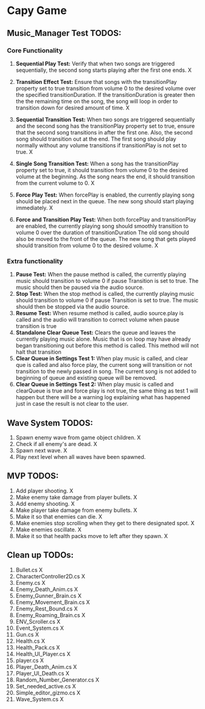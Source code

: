 # Capy Game

## Music_Manager Test TODOS:

### Core Functionality

1. **Sequential Play Test:** Verify that when two songs are triggered sequentially, the second song starts playing after the first one ends. X

2. **Transition Effect Test:** Ensure that songs with the transitionPlay property set to true transition from volume 0 to the desired volume over the specified transitionDuration. If the transitionDuration is greater then the the remaining time on the song, the song will loop in order to transition down for desired amount of time. X

3. **Sequential Transition Test:** When two songs are triggered sequentially and the second song has the transitionPlay property set to true, ensure that the second song transitions in after the first one. Also, the second song should transition out at the end. The first song should play normally without any volume transitions if transitionPlay is not set to true. X

4. **Single Song Transition Test:** When a song has the transitionPlay property set to true, it should transition from volume 0 to the desired volume at the beginning. As the song nears the end, it should transition from the current volume to 0. X

5. **Force Play Test:** When forcePlay is enabled, the currently playing song should be placed next in the queue. The new song should start playing immediately. X

6. **Force and Transition Play Test:** When both forcePlay and transitionPlay are enabled, the currently playing song should smoothly transition to volume 0 over the duration of transitionDuration The old song should also be moved to the front of the queue. The new song that gets played should transition from volume 0 to the desired volume. X

### Extra functionality

1. **Pause Test:** When the pause method is called, the currently playing music should transition to volume 0 if pause Transition is set to true. The music should then be paused via the audio source.
2. **Stop Test:** When the stop method is called, the currently playing music should transition to volume 0 if pause Transition is set to true. The music should then be stopped via the audio source.
3. **Resume Test:** When resume method is called, audio source.play is called and the audio will transition to correct volume when pause transition is true
4. **Standalone Clear Queue Test:** Clears the queue and leaves the currently playing music alone. Music that is on loop may have already began transitioning out before this method is called. This method will not halt that transition
5. **Clear Queue in Settings Test 1:** When play music is called, and clear que is called and also force play, the current song will transition or not transition to the newly passed in song. The current song is not added to beginning of queue and existing queue will be removed.
6. **Clear Queue in Settings Test 2:** When play music is called and clearQueue is true and force play is not true, the same thing as test 1 will happen but there will be a warning log explaining what has happened just in case the result is not clear to the user.

## Wave System TODOS:

1. Spawn enemy wave from game object children. X
2. Check if all enemy's are dead. X
3. Spawn next wave. X
4. Play next level when all waves have been spawned.

## MVP TODOS:

1. Add player shooting. X
2. Make enemy take damage from player bullets. X
3. Add enemy shooting. X
4. Make player take damage from enemy bullets. X
5. Make it so that enemies can die. X
6. Make enemies stop scrolling when they get to there designated spot. X
7. Make enemies oscillate. X
8. Make it so that health packs move to left after they spawn. X

## Clean up TODOs:

1. Bullet.cs X
2. CharacterController2D.cs X
3. Enemy.cs X
4. Enemy_Death_Anim.cs X
5. Enemy_Gunner_Brain.cs X
6. Enemy_Movement_Brain.cs X
7. Enemy_Rest_Bound.cs X
8. Enemy_Roaming_Brain.cs X
9. ENV_Scroller.cs X
10. Event_System.cs X
11. Gun.cs X
12. Health.cs X
13. Health_Pack.cs X
14. Health_UI_Player.cs X
15. player.cs X
16. Player_Death_Anim.cs X
17. Player_UI_Death.cs X
18. Random_Number_Generator.cs X
19. Set_needed_active.cs X
20. Simple_editor_gizmo.cs X
21. Wave_System.cs X
